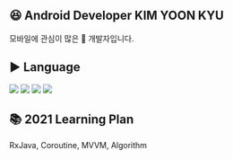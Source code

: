 
## 😆 Android Developer KIM YOON KYU
모바일에 관심이 많은 🐥 개발자입니다.


## ▶️ Language

<p>
  <img src="https://img.shields.io/badge/Java-007396?style=flat-square&logo=Java&logoColor=white"/></a>
  <img src="https://img.shields.io/badge/Kotlin-007396?style=flat-square&logo=Kotlin&logoColor=white"/></a>
  <img src="https://img.shields.io/badge/Python-3766AB?style=flat-square&logo=Python&logoColor=white"/></a>
  <img src="https://img.shields.io/badge/PHP-ffb13b?style=flat-square&logo=PHP&logoColor=white"/></a>
</p>


## 📚 2021 Learning Plan

RxJava, Coroutine, MVVM, Algorithm


